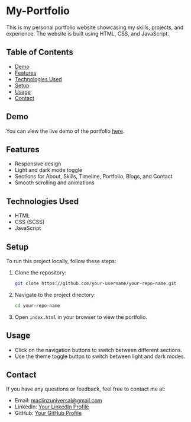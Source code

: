 # My-Portfolio

This is my personal portfolio website showcasing my skills, projects, and experience. The website is built using HTML, CSS, and JavaScript.

## Table of Contents

- [Demo](#demo)
- [Features](#features)
- [Technologies Used](#technologies-used)
- [Setup](#setup)
- [Usage](#usage)
- [Contact](#contact)

## Demo

You can view the live demo of the portfolio [here](#).

## Features

- Responsive design
- Light and dark mode toggle
- Sections for About, Skills, Timeline, Portfolio, Blogs, and Contact
- Smooth scrolling and animations

## Technologies Used

- HTML
- CSS (SCSS)
- JavaScript

## Setup

To run this project locally, follow these steps:

1. Clone the repository:
    ```sh
    git clone https://github.com/your-username/your-repo-name.git
    ```
2. Navigate to the project directory:
    ```sh
    cd your-repo-name
    ```
3. Open `index.html` in your browser to view the portfolio.

## Usage

- Click on the navigation buttons to switch between different sections.
- Use the theme toggle button to switch between light and dark modes.

## Contact

If you have any questions or feedback, feel free to contact me at:
- Email: maclinzuniversal@gmail.com
- LinkedIn: [Your LinkedIn Profile](#)
- GitHub: [Your GitHub Profile](#)
